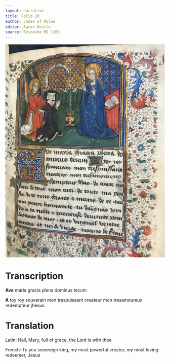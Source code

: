 ```yaml
---
layout: narrative
title: Folio 2R
author: James of Milan
editor: Aaron Kestle
source: Beinecke MS 1166
---
```


![Beinecke MS 1166](https://raw.githubusercontent.com/oldfrenchtexts/randomtexts/master/assets/Beinecke%20MS%201166%20Small.jpg)

# Transcription

**Ave** maria gracia plena dominus tecum

**A** toy roy souverain mon trespuissant createur mon tresamoureux redempteur jhesus

# Translation

Latin: Hail, Mary, full of grace, the Lord is with thee

French: To you sovereign king, my most powerful creator, my most loving redeemer, Jesus
